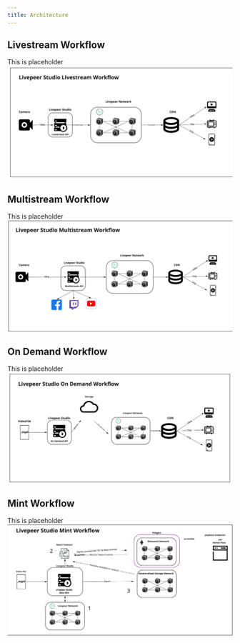 ```yaml
---
title: Architecture
---
```




## Livestream Workflow

This is  placeholder
![Livestream Workflow](../../static/docs-assets/architechture/livestreaworkflow.png)

## Multistream Workflow

This is  placeholder
![Multistream Workflow](../../static/docs-assets/architechture/multistreamworkflow.png)

## On Demand Workflow

This is  placeholder
![On Deamn Workflow](../../static/docs-assets/architechture/ondemandworkflow.png)

## Mint Workflow

This is  placeholder
![Mint Workflow](../../static/docs-assets/architechture/mintworkflow.png)